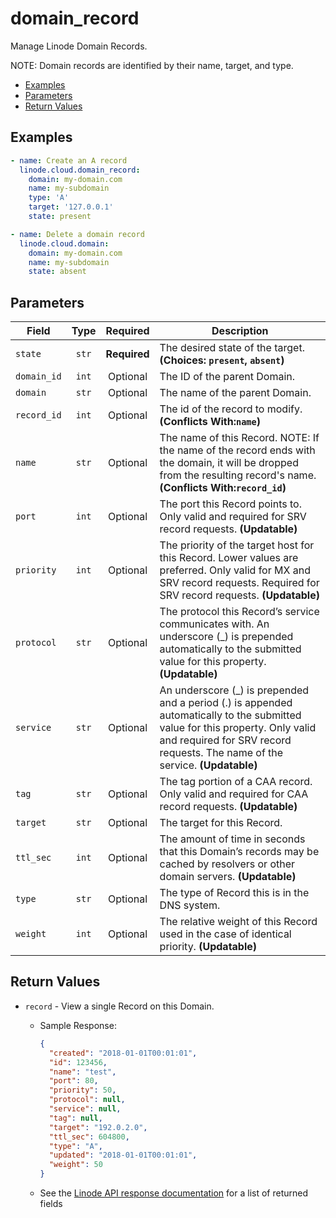 # domain_record

Manage Linode Domain Records.

NOTE: Domain records are identified by their name, target, and type.


- [Examples](#examples)
- [Parameters](#parameters)
- [Return Values](#return-values)

## Examples

```yaml
- name: Create an A record
  linode.cloud.domain_record:
    domain: my-domain.com
    name: my-subdomain
    type: 'A'
    target: '127.0.0.1'
    state: present
```

```yaml
- name: Delete a domain record
  linode.cloud.domain:
    domain: my-domain.com
    name: my-subdomain
    state: absent
```










## Parameters

| Field     | Type | Required | Description                                                                  |
|-----------|------|----------|------------------------------------------------------------------------------|
| `state` | <center>`str`</center> | <center>**Required**</center> | The desired state of the target.  **(Choices: `present`, `absent`)** |
| `domain_id` | <center>`int`</center> | <center>Optional</center> | The ID of the parent Domain.   |
| `domain` | <center>`str`</center> | <center>Optional</center> | The name of the parent Domain.   |
| `record_id` | <center>`int`</center> | <center>Optional</center> | The id of the record to modify.  **(Conflicts With:`name`)** |
| `name` | <center>`str`</center> | <center>Optional</center> | The name of this Record. NOTE: If the name of the record ends with the domain, it will be dropped from the resulting record's name.  **(Conflicts With:`record_id`)** |
| `port` | <center>`int`</center> | <center>Optional</center> | The port this Record points to. Only valid and required for SRV record requests.  **(Updatable)** |
| `priority` | <center>`int`</center> | <center>Optional</center> | The priority of the target host for this Record. Lower values are preferred. Only valid for MX and SRV record requests. Required for SRV record requests.  **(Updatable)** |
| `protocol` | <center>`str`</center> | <center>Optional</center> | The protocol this Record’s service communicates with. An underscore (_) is prepended automatically to the submitted value for this property.  **(Updatable)** |
| `service` | <center>`str`</center> | <center>Optional</center> | An underscore (_) is prepended and a period (.) is appended automatically to the submitted value for this property. Only valid and required for SRV record requests. The name of the service.  **(Updatable)** |
| `tag` | <center>`str`</center> | <center>Optional</center> | The tag portion of a CAA record. Only valid and required for CAA record requests.  **(Updatable)** |
| `target` | <center>`str`</center> | <center>Optional</center> | The target for this Record.   |
| `ttl_sec` | <center>`int`</center> | <center>Optional</center> | The amount of time in seconds that this Domain’s records may be cached by resolvers or other domain servers.  **(Updatable)** |
| `type` | <center>`str`</center> | <center>Optional</center> | The type of Record this is in the DNS system.   |
| `weight` | <center>`int`</center> | <center>Optional</center> | The relative weight of this Record used in the case of identical priority.  **(Updatable)** |






## Return Values

- `record` - View a single Record on this Domain.

    - Sample Response:
        ```json
        {
          "created": "2018-01-01T00:01:01",
          "id": 123456,
          "name": "test",
          "port": 80,
          "priority": 50,
          "protocol": null,
          "service": null,
          "tag": null,
          "target": "192.0.2.0",
          "ttl_sec": 604800,
          "type": "A",
          "updated": "2018-01-01T00:01:01",
          "weight": 50
        }
        ```
    - See the [Linode API response documentation](https://www.linode.com/docs/api/domains/#domain-record-view) for a list of returned fields


